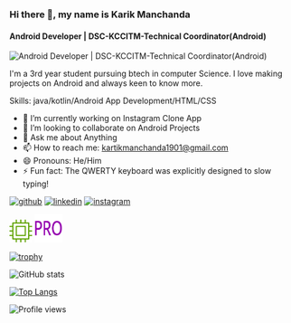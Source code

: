 ### Hi there 👋, my name is Karik Manchanda
#### Android Developer | DSC-KCCITM-Technical Coordinator(Android)
![Android Developer | DSC-KCCITM-Technical Coordinator(Android)](https://arturssmirnovs.github.io/github-profile-readme-generator/images/banner.png)

I'm a 3rd year student pursuing btech in computer Science.
I love making projects on Android and always keen to know more.

Skills: java/kotlin/Android App Development/HTML/CSS

- 🔭 I’m currently working on Instagram Clone App 
- 👯 I’m looking to collaborate on Android Projects 
- 💬 Ask me about Anything 
- 📫 How to reach me: kartikmanchanda1901@gmail.com 
- 😄 Pronouns: He/Him 
- ⚡ Fun fact: The QWERTY keyboard was explicitly designed to slow typing! 


[<img src='https://cdn.jsdelivr.net/npm/simple-icons@3.0.1/icons/github.svg' alt='github' height='40'>](https://github.com/https://github.com/kartik-manchanda)  [<img src='https://cdn.jsdelivr.net/npm/simple-icons@3.0.1/icons/linkedin.svg' alt='linkedin' height='40'>](https://www.linkedin.com/in/https://www.linkedin.com/in/kartik-manchanda-6745b6195//)  [<img src='https://cdn.jsdelivr.net/npm/simple-icons@3.0.1/icons/instagram.svg' alt='instagram' height='40'>](https://www.instagram.com/https://www.instagram.com/__kartik_19/?hl=en/)  

<a href='https://docs.github.com/en/developers'><img src='https://raw.githubusercontent.com/acervenky/animated-github-badges/master/assets/devbadge.gif' width='40' height='40'></a> <a href='https://github.com/pricing'><img src='https://raw.githubusercontent.com/acervenky/animated-github-badges/master/assets/pro.gif' width='50' height='50'></a>

[![trophy](https://github-profile-trophy.vercel.app/?username=https://github.com/kartik-manchanda)](https://github.com/ryo-ma/github-profile-trophy)

![GitHub stats](https://github-readme-stats.vercel.app/api?username=https://github.com/kartik-manchanda&show_icons=true)  

[![Top Langs](https://github-readme-stats.vercel.app/api/top-langs/?username=https://github.com/kartik-manchanda)](https://github.com/anuraghazra/github-readme-stats)

![Profile views](https://gpvc.arturio.dev/https://github.com/kartik-manchanda)
